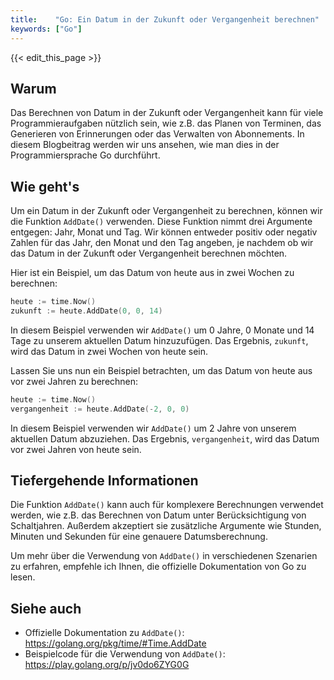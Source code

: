 ```yaml
---
title:    "Go: Ein Datum in der Zukunft oder Vergangenheit berechnen"
keywords: ["Go"]
---
```


{{< edit_this_page >}}

## Warum

Das Berechnen von Datum in der Zukunft oder Vergangenheit kann für viele Programmieraufgaben nützlich sein, wie z.B. das Planen von Terminen, das Generieren von Erinnerungen oder das Verwalten von Abonnements. In diesem Blogbeitrag werden wir uns ansehen, wie man dies in der Programmiersprache Go durchführt.

## Wie geht's

Um ein Datum in der Zukunft oder Vergangenheit zu berechnen, können wir die Funktion `AddDate()` verwenden. Diese Funktion nimmt drei Argumente entgegen: Jahr, Monat und Tag. Wir können entweder positiv oder negativ Zahlen für das Jahr, den Monat und den Tag angeben, je nachdem ob wir das Datum in der Zukunft oder Vergangenheit berechnen möchten.

Hier ist ein Beispiel, um das Datum von heute aus in zwei Wochen zu berechnen:

```Go
heute := time.Now()
zukunft := heute.AddDate(0, 0, 14)
```

In diesem Beispiel verwenden wir `AddDate()` um 0 Jahre, 0 Monate und 14 Tage zu unserem aktuellen Datum hinzuzufügen. Das Ergebnis, `zukunft`, wird das Datum in zwei Wochen von heute sein.

Lassen Sie uns nun ein Beispiel betrachten, um das Datum von heute aus vor zwei Jahren zu berechnen:

```Go
heute := time.Now()
vergangenheit := heute.AddDate(-2, 0, 0)
```

In diesem Beispiel verwenden wir `AddDate()` um 2 Jahre von unserem aktuellen Datum abzuziehen. Das Ergebnis, `vergangenheit`, wird das Datum vor zwei Jahren von heute sein.

## Tiefergehende Informationen

Die Funktion `AddDate()` kann auch für komplexere Berechnungen verwendet werden, wie z.B. das Berechnen von Datum unter Berücksichtigung von Schaltjahren. Außerdem akzeptiert sie zusätzliche Argumente wie Stunden, Minuten und Sekunden für eine genauere Datumsberechnung.

Um mehr über die Verwendung von `AddDate()` in verschiedenen Szenarien zu erfahren, empfehle ich Ihnen, die offizielle Dokumentation von Go zu lesen.

## Siehe auch

- Offizielle Dokumentation zu `AddDate()`: https://golang.org/pkg/time/#Time.AddDate
- Beispielcode für die Verwendung von `AddDate()`: https://play.golang.org/p/jv0do6ZYG0G